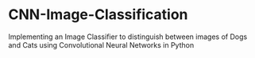 # CNN-Image-Classification

Implementing an Image Classifier to distinguish between images of Dogs and Cats using Convolutional Neural Networks in Python
